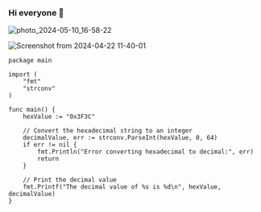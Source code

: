 ### Hi  everyone 👋
![photo_2024-05-10_16-58-22](https://github.com/0x3f3c/0x3f3c/assets/154844497/125a6162-ab3f-4d54-9a5d-aef631e1ce5b)

![Screenshot from 2024-04-22 11-40-01](https://github.com/0x3f3c/0x3f3c/assets/154844497/9dacdef3-6e86-43d1-be9c-c39b341568db)
```
package main

import (
    "fmt"
    "strconv"
)

func main() {
    hexValue := "0x3F3C"
    
    // Convert the hexadecimal string to an integer
    decimalValue, err := strconv.ParseInt(hexValue, 0, 64)
    if err != nil {
        fmt.Println("Error converting hexadecimal to decimal:", err)
        return
    }
    
    // Print the decimal value
    fmt.Printf("The decimal value of %s is %d\n", hexValue, decimalValue)
}

```
<!--
**0x3f3c/0x3f3c** is a ✨ _special_ ✨ repository because its `README.md` (this file) appears on your GitHub profile.

Here are some ideas to get you started:

- 🔭 I’m currently working on ...
- 🌱 I’m currently learning ...
- 👯 I’m looking to collaborate on ...
- 🤔 I’m looking for help with ...
- 💬 Ask me about ...
- 📫 How to reach me: ...
- 😄 Pronouns: ...
- ⚡ Fun fact: ...
-->
